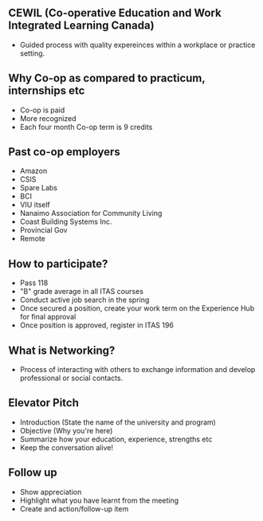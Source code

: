 ## CEWIL (Co-operative Education and Work Integrated Learning Canada)
 - Guided process with quality expereinces within a workplace or practice setting.

## Why Co-op as compared to practicum, internships etc
 - Co-op is paid
 - More recognized
 - Each four month Co-op term is 9 credits

## Past co-op employers
 - Amazon
 - CSIS
 - Spare Labs
 - BCI
 - VIU itself
 - Nanaimo Association for Community Living
 - Coast Building Systems Inc.
 - Provincial Gov
 - Remote

 ## How to participate?
 - Pass 118
 - "B" grade average in all ITAS courses
 - Conduct active job search in the spring
 - Once secured a position, create your work term on the Experience Hub for final approval <!--More on this later during spring-->
 - Once position is approved, register in ITAS 196 <!--More on this later during spring-->

 ## What is Networking?
 - Process of interacting with others to exchange information and develop professional or social contacts.

 ## Elevator Pitch
 - Introduction (State the name of the university and program)
 - Objective (Why you're here)
 - Summarize how your education, experience, strengths etc
 - Keep the conversation alive!

 ## Follow up
 - Show appreciation
 - Highlight what you have learnt from the meeting
 - Create and action/follow-up item

 
